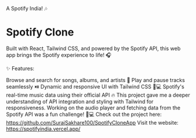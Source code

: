A Spotify India! 🎶
# Spotify Clone 

Built with React, Tailwind CSS, and powered by the Spotify API, this web app brings the Spotify experience to life! 🎧

✨ Features:

Browse and search for songs, albums, and artists 🎵
Play and pause tracks seamlessly ⏯️
Dynamic and responsive UI with Tailwind CSS 📱💻
Spotify's real-time music data using their official API 🔥
This project gave me a deeper understanding of API integration and styling with Tailwind for responsiveness. Working on the audio player and fetching data from the Spotify API was a fun challenge! 🎨💻
Check out the project here: https://github.com/SurajSakhare100/SpotifyCloneApp
Visit the website: https://spotifyindia.vercel.app/
